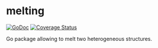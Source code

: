  melting
=========================================================

[![GoDoc](https://godoc.org/github.com/mbrt/melting?status.png)](https://godoc.org/github.com/mbrt/melting) [![Coverage Status](https://coveralls.io/repos/mbrt/melting/badge.svg)](https://coveralls.io/r/mbrt/melting)

Go package allowing to melt two heterogeneous structures.
